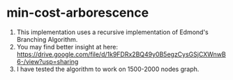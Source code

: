 # min-cost-arborescence

1. This implementation uses a recursive implementation of Edmond's Branching Algorithm.
2. You may find better insight at here: https://drive.google.com/file/d/1k9FDRx2BQ49y0B5egzCysGSjCXWnwB6-/view?usp=sharing
3. I have tested the algorithm to work on 1500-2000 nodes graph.
